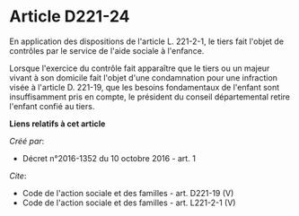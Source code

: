 # Article D221-24

En application des dispositions de l'article L. 221-2-1, le tiers fait l'objet de contrôles par le service de l'aide sociale
à l'enfance. 

Lorsque l'exercice du contrôle fait apparaître que le tiers ou un majeur vivant à son domicile fait l'objet d'une
condamnation pour une infraction visée à l'article D. 221-19, que les besoins fondamentaux de l'enfant sont insuffisamment
pris en compte, le président du conseil départemental retire l'enfant confié au tiers.

**Liens relatifs à cet article**

_Créé par_:

  - Décret n°2016-1352 du 10 octobre 2016 - art. 1

_Cite_:

  - Code de l'action sociale et des familles - art. D221-19 (V)
  - Code de l'action sociale et des familles - art. L221-2-1 (V)
